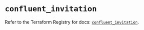 # `confluent_invitation`

Refer to the Terraform Registry for docs: [`confluent_invitation`](https://registry.terraform.io/providers/confluentinc/confluent/2.9.0/docs/resources/invitation).
